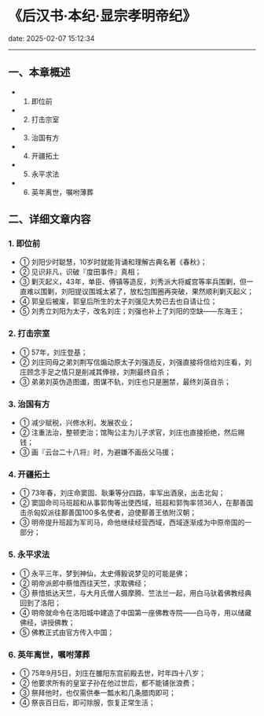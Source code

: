 # 《后汉书·本纪·显宗孝明帝纪》
date: 2025-02-07 15:12:34

---

## 一、本章概述

- 1. 即位前
- 2. 打击宗室
- 3. 治国有方
- 4. 开疆拓土
- 5. 永平求法
- 6. 英年离世，嘱咐薄葬

## 二、详细文章内容

### 1. 即位前
- ① 刘阳少时聪慧，10岁时就能背诵和理解古典名著《春秋》；
- ② 见识非凡，识破『度田事件』真相；
- ③ 剿灭起义，43年，单臣、傅镇等造反，刘秀派大将臧宫等率兵围剿，但一直难以围剿，刘阳提议围城太紧了，放松包围圈再突破，果然顺利剿灭起义；
- ④ 郭皇后被废，郭皇后所生的太子刘强见大势已去也自请让位；
- ⑤ 刘秀立刘阳为太子，改名刘庄；刘强也补上了刘阳的空缺——东海王；

### 2. 打击宗室
- ① 57年，刘庄登基；
- ② 刘庄同母之弟刘荆写信煽动原太子刘强造反，刘强直接将信给刘庄看，刘庄顾念手足之情只是削减其俸禄，刘荆最终自杀；
- ③ 弟弟刘英伪造图谶，图谋不轨，刘庄也只是圈禁，最终刘英自杀；

### 3. 治国有方
- ① 减少赋税，兴修水利，发展农业；
- ② 注重法治，整顿吏治；馆陶公主为儿子求官，刘庄也直接拒绝，然后赐钱；
- ③ 画『云台二十八将』时，为避嫌不画岳父马援；

### 4.  开疆拓土
- ① 73年春，刘庄命窦固、耿秉等分四路，率军出酒泉，出击北匈；
- ② 窦固命司马班超和从事郭恂等出使西域，班超和郭恂率领36人，在鄯善国击杀匈奴派往鄯善国100多名使者，迫使鄯善王依附汉朝；
- ③ 明帝提升班超为军司马，命他继续经营西域，西域逐渐成为中原帝国的一部分；

### 5. 永平求法
- ① 永平三年，梦到神仙，太史傅毅说梦见的可能是佛；
- ② 明帝派郎中蔡愔西往天竺，求取佛经；
- ③ 蔡愔抵达天竺，与大月氏僧人摄摩腾、竺法兰一起，用白马驮着佛教经典回到了洛阳；
- ④ 明帝就命令在洛阳城中建造了中国第一座佛教寺院——白马寺，用以储藏佛经，讲授佛教；
- ⑤ 佛教正式由官方传入中国；

### 6. 英年离世，嘱咐薄葬
- ① 75年9月5日，刘庄在雒阳东宫前殿去世，时年四十八岁；
- ② 他要求所有的皇室子孙在他过世后，都不能铺张浪费；
- ③ 祭拜他时，也仅需供奉一瓢水和几条腊肉即可；
- ④ 祭丧百日后，即可除服，恢复正常生活；
